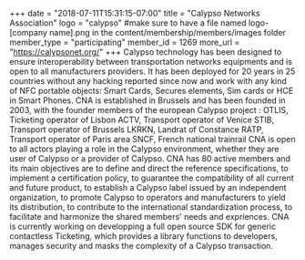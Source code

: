 +++
date = "2018-07-11T15:31:15-07:00"
title = "Calypso Networks Association"
logo = "calypso" #make sure to have a file named logo-[company name].png in the content/membership/members/images folder
member_type = "participating"
member_id = 1269
more_url = "https://calypsonet.org/"
+++
Calypso technology has been designed to ensure interoperability between transportation networks equipments and is open to all manufacturers providers. It has been deployed for 20 years in 25 countries without any hacking reported since now and work with any kind of NFC portable objects: Smart Cards, Secures elements, Sim cards or HCE in Smart Phones. CNA is established in Brussels and has been founded in 2003, with the founder members of the european Calypso project : OTLIS, Ticketing operator of Lisbon ACTV, Transport operator of Venice STIB, Transport operator of Brussels LKRKN, Landrat of Constance RATP, Transport operator of Paris area SNCF, French national trainrail CNA is open to all actors playing a role in the Calypso environment, whether they are user of Calypso or a provider of Calypso. CNA has 80 active members and its main objectives are to define and direct the reference specifications, to implement a certification policy, to guarantee the compatibility of all current and future product, to establish a Calypso label issued by an independent organization, to promote Calypso to operators and manufacturers to yield its distribution, to contribute to the international standardization process, to facilitate and harmonize the shared members' needs and expriences. CNA is currently working on developping a full open source SDK for generic contactless Ticketing, which provides a library functions to developers, manages security and masks the complexity of a Calypso transaction.